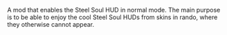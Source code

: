 A mod that enables the Steel Soul HUD in normal mode. The main purpose is to be able to
enjoy the cool Steel Soul HUDs from skins in rando, where they otherwise cannot appear.